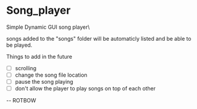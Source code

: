 # Song_player
Simple Dynamic GUI song player\

songs added to the "songs" folder will be automaticly listed and be able to be played.

Things to add in the future
- [ ] scrolling
- [ ] change the song file location
- [ ] pause the song playing
- [ ] don't allow the player to play songs on top of each other

-- ROTBOW
